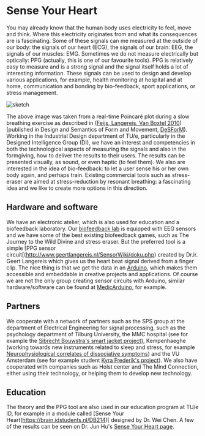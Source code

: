 # Sense Your Heart

You may already know that the human body uses electricity to feel, move and think. Where this electricity originates from and what its consequences are is fascinating. Some of these signals can me measured at the outside of our body: the signals of our heart (ECG), the signals of our brain: EEG, the signals of our muscles: EMG. Sometimes we do not measure electrically but optically: PPG (actually, this is one of our favourite tools). PPG is relatively easy to measure and is a strong signal and the signal itself holds a lot of interesting information. These signals can be used to design and develop various applications, for example, health monitoring at hospital and at home, communication and bonding by bio-feedback, sport applications, or stress management.

![sketch](http://www.idemployee.id.tue.nl/l.m.g.feijs/slowbreathing.jpg)

The above image was taken from a real-time Poincaré plot during a slow breathing exercise as described in ([Feijs, Langereis, Van Boxtel 2010](http://www.idemployee.id.tue.nl/l.m.g.feijs/Feijs%20Langereis%20Van%20Boxtel%202010.pdf)) [published in Design and Semantics of Form and Movement, [DeSForM](https://www.northumbria.ac.uk/about-us/academic-departments/northumbria-school-of-design/research/desform/)). Working in the Industrial Design department of TU/e, particularly in the Designed Intelligence Group (DI), we have an interest and competencies in both the technological aspects of measuring the signals and also in the formgiving, how to deliver the results to their users. The results can be presented visually, as sound, or even haptic (to feel them). We also are interested in the idea of bio-feedback: to let a user sense his or her own body again, and perhaps train. Existing commercial tools such as stress-eraser are aimed at stress-reduction by resonant breathing: a fascinating idea and we like to create more options in this direction.

## Hardware and software

We have an electronic atelier, which is also used for education and a biofeedback laboratory. Our [biofeedback lab](http://www.tue.nl/universiteit/faculteiten/industrial-design/de-faculteit/labs-and-facilities/biofeedback-lab/) is equipped with EEG sensors and we have some of the best existing biofeedback games, such as The Journey to the Wild Divine and stress eraser. But the preferred tool is a simple [PPG sensor circuit[(http://www.geertlangereis.nl/SensorWiki/doku.php) created by Dr.ir. Geert Langereis which gives us the heart beat signal derived from a finger clip. The nice thing is that we get the data in an [Arduino](http://arduino.cc/), which makes them accessible and embeddable in creative projects and applications. Of course we are not the only group creating sensor circuits with Arduino, similar hardware/software can be found at [MedicArduino](http://medicarduino.net/?cat=10), for example.

## Partners

We cooperate with a network of partners such as the SPS group at the department of Electrical Engineering for signal processing, such as the psychology department of Tilburg University, the MMC hospital (see for example the [Sibrecht Bouwstra's smart jacket project](http://newspage.id.tue.nl/content/sibrecht-bouwstra-cum-laude-gepromoveerd)), Kempenhaeghe (working towards new instruments related to sleep and stress, for example [Neurophysiological correlates of dissociative symptoms](http://www.tue.nl/publicatie/ep/p/d/ep-uid/278096/)) and the VU Amsterdam (see for example student [Kyra Frederik's project](http://www.praderwillisyndroom.nl/het-prader-willi-syndroom/onderzoek/27-lopende-onderzoeken/351-project-om-contact-tussen-ouders-en-kinderen-met-prader-willi-syndroom-te-versterken.html)). We also have cooperated with companies such as Holst center and The Mind Connection, either using their technology, or helping them to develop new technology.

## Education

The theory and the PPG tool are also used in our education program at TU/e ID, for example in a module called [Sense Your Heart(https://brain.idstudents.nl/DB214)[ designed by Dr. Wei Chen. A few of the results can be seen on Dr. Jun Hu's [Sense Your Heart page](http://www.drhu.eu/2011/04/sense-your-heart/).

